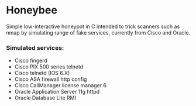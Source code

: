 # Honeybee
Simple low-interactive honeypot in C intended to trick scanners such as nmap by simulating range of fake services, currently from Cisco and Oracle.

### Simulated services:
- Cisco fingerd
- Cisco PIX 500 series telnetd
- Cisco telnetd (IOS 6.X)
- Cisco ASA firewall http config
- Cisco CallManager license manager 6
- Oracle Application Server 11g httpd
- Oracle Database Lite RMI
